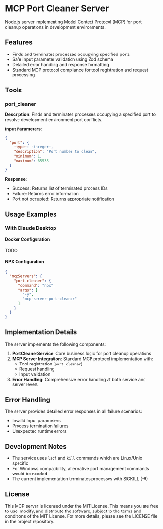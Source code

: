 # MCP Port Cleaner Server

Node.js server implementing Model Context Protocol (MCP) for port cleanup operations in development environments.

## Features

- Finds and terminates processes occupying specified ports
- Safe input parameter validation using Zod schema
- Detailed error handling and response formatting
- Standard MCP protocol compliance for tool registration and request processing

## Tools

### port_cleaner

**Description**: Finds and terminates processes occupying a specified port to resolve development environment port conflicts.

**Input Parameters**:

```json
{
  "port": {
    "type": "integer",
    "description": "Port number to clean",
    "minimum": 1,
    "maximum": 65535
  }
}
```

**Response**:
- Success: Returns list of terminated process IDs
- Failure: Returns error information
- Port not occupied: Returns appropriate notification

## Usage Examples

### With Claude Desktop

#### Docker Configuration

TODO

#### NPX Configuration

```json
{
  "mcpServers": {
    "port-cleaner": {
      "command": "npx",
      "args": [
        "-y",
        "mcp-server-port-cleaner"
      ]
    }
  }
}
```

## Implementation Details

The server implements the following components:

1. **PortCleanerService**: Core business logic for port cleanup operations
2. **MCP Server Integration**: Standard MCP protocol implementation with:
   - Tool registration (`port_cleaner`)
   - Request handling
   - Input validation
3. **Error Handling**: Comprehensive error handling at both service and server levels

## Error Handling

The server provides detailed error responses in all failure scenarios:
- Invalid input parameters
- Process termination failures
- Unexpected runtime errors

## Development Notes

- The service uses `lsof` and `kill` commands which are Linux/Unix specific
- For Windows compatibility, alternative port management commands would be needed
- The current implementation terminates processes with SIGKILL (-9)

## License

This MCP server is licensed under the MIT License. This means you are free to use, modify, and distribute the software, subject to the terms and conditions of the MIT License. For more details, please see the LICENSE file in the project repository.